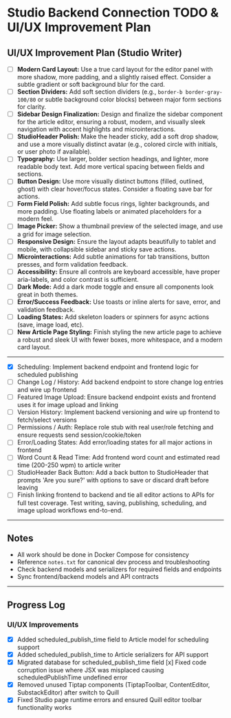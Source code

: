 # Studio Backend Connection TODO & UI/UX Improvement Plan


## UI/UX Improvement Plan (Studio Writer)

- [ ] **Modern Card Layout:** Use a true card layout for the editor panel with more shadow, more padding, and a slightly raised effect. Consider a subtle gradient or soft background blur for the card.
- [ ] **Section Dividers:** Add soft section dividers (e.g., `border-b border-gray-100/80` or subtle background color blocks) between major form sections for clarity.
- [ ] **Sidebar Design Finalization:** Design and finalize the sidebar component for the article editor, ensuring a robust, modern, and visually sleek navigation with accent highlights and microinteractions.
- [ ] **StudioHeader Polish:** Make the header sticky, add a soft drop shadow, and use a more visually distinct avatar (e.g., colored circle with initials, or user photo if available).
- [ ] **Typography:** Use larger, bolder section headings, and lighter, more readable body text. Add more vertical spacing between fields and sections.
- [ ] **Button Design:** Use more visually distinct buttons (filled, outlined, ghost) with clear hover/focus states. Consider a floating save bar for actions.
- [ ] **Form Field Polish:** Add subtle focus rings, lighter backgrounds, and more padding. Use floating labels or animated placeholders for a modern feel.
- [ ] **Image Picker:** Show a thumbnail preview of the selected image, and use a grid for image selection.
- [ ] **Responsive Design:** Ensure the layout adapts beautifully to tablet and mobile, with collapsible sidebar and sticky save actions.
- [ ] **Microinteractions:** Add subtle animations for tab transitions, button presses, and form validation feedback.
- [ ] **Accessibility:** Ensure all controls are keyboard accessible, have proper aria-labels, and color contrast is sufficient.
- [ ] **Dark Mode:** Add a dark mode toggle and ensure all components look great in both themes.
- [ ] **Error/Success Feedback:** Use toasts or inline alerts for save, error, and validation feedback.
- [ ] **Loading States:** Add skeleton loaders or spinners for async actions (save, image load, etc).
- [ ] **New Article Page Styling:** Finish styling the new article page to achieve a robust and sleek UI with fewer boxes, more whitespace, and a modern card layout.

---

- [x] Scheduling: Implement backend endpoint and frontend logic for scheduled publishing
- [ ] Change Log / History: Add backend endpoint to store change log entries and wire up frontend
- [ ] Featured Image Upload: Ensure backend endpoint exists and frontend uses it for image upload and linking
- [ ] Version History: Implement backend versioning and wire up frontend to fetch/select versions
- [ ] Permissions / Auth: Replace role stub with real user/role fetching and ensure requests send session/cookie/token
- [ ] Error/Loading States: Add error/loading states for all major actions in frontend
- [ ] Word Count & Read Time: Add frontend word count and estimated read time (200-250 wpm) to article writer
- [ ] StudioHeader Back Button: Add a back button to StudioHeader that prompts 'Are you sure?' with options to save or discard draft before leaving
- [ ] Finish linking frontend to backend and tie all editor actions to APIs for full test coverage. Test writing, saving, publishing, scheduling, and image upload workflows end-to-end.

---

## Notes
- All work should be done in Docker Compose for consistency
- Reference `notes.txt` for canonical dev process and troubleshooting
- Check backend models and serializers for required fields and endpoints
- Sync frontend/backend models and API contracts

---

## Progress Log

### UI/UX Improvements
<!-- Track progress here as you implement each improvement above -->
- [x] Added scheduled_publish_time field to Article model for scheduling support
- [x] Added scheduled_publish_time to Article serializers for API support
- [x] Migrated database for scheduled_publish_time field
[x] Fixed code corruption issue where JSX was misplaced causing scheduledPublishTime undefined error
- [x] Removed unused Tiptap components (TiptapToolbar, ContentEditor, SubstackEditor) after switch to Quill
- [x] Fixed Studio page runtime errors and ensured Quill editor toolbar functionality works
